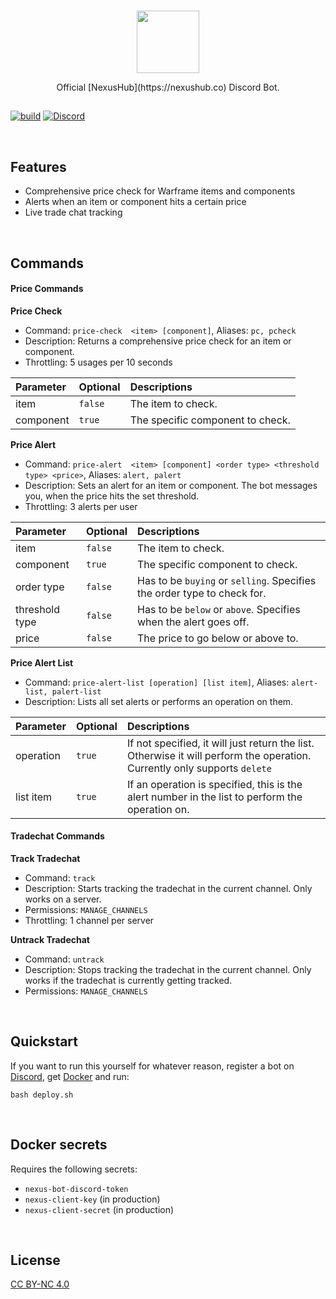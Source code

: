 <br>

<p align="center">
<img src ="https://github.com/nexus-devs/nexus-stats/raw/development/.github/blobob.gif" height="100" />

<br>

<p align="center">Official [NexusHub](https://nexushub.co) Discord Bot.</p>
</p>

##

[![build](https://ci.nexus-stats.com/api/badges/nexus-devs/nexus-bot/status.svg)](https://ci.nexus-stats.com/nexus-devs/nexus-bot)
[![Discord](https://img.shields.io/discord/195582152849620992.svg?logo=discord)](https://discord.gg/AG8RPZ8)

<br>

## Features
- Comprehensive price check for Warframe items and components
- Alerts when an item or component hits a certain price
- Live trade chat tracking

<br>

## Commands

#### Price Commands
**Price Check**
- Command: `price-check  <item> [component]`, Aliases: `pc, pcheck`
- Description: Returns a comprehensive price check for an item or component.
- Throttling: 5 usages per 10 seconds

| Parameter      | Optional     | Descriptions     |
|:---------------|:-------------|:-----------------|
| item | `false` | The item to check. |
| component | `true` | The specific component to check. |

**Price Alert**
- Command: `price-alert  <item> [component] <order type> <threshold type> <price>`, Aliases: `alert, palert`
- Description: Sets an alert for an item or component. The bot messages you, when the price hits the set threshold.
- Throttling: 3 alerts per user

| Parameter      | Optional     | Descriptions     |
|:---------------|:-------------|:-----------------|
| item | `false` | The item to check. |
| component | `true` | The specific component to check. |
| order type | `false` | Has to be `buying` or `selling`. Specifies the order type to check for.
| threshold type | `false` | Has to be `below` or `above`. Specifies when the alert goes off.
| price | `false` | The price to go below or above to. |

**Price Alert List**
- Command: `price-alert-list [operation] [list item]`, Aliases: `alert-list, palert-list`
- Description: Lists all set alerts or performs an operation on them.

| Parameter      | Optional     | Descriptions     |
|:---------------|:-------------|:-----------------|
| operation | `true` | If not specified, it will just return the list. Otherwise it will perform the operation. Currently only supports `delete` |
| list item | `true` | If an operation is specified, this is the alert number in the list to perform the operation on. |

#### Tradechat Commands
**Track Tradechat**
- Command: `track`
- Description: Starts tracking the tradechat in the current channel. Only works on a server.
- Permissions: `MANAGE_CHANNELS`
- Throttling: 1 channel per server

**Untrack Tradechat**
- Command: `untrack`
- Description: Stops tracking the tradechat in the current channel. Only works if the tradechat is currently getting tracked.
- Permissions: `MANAGE_CHANNELS`

<br>

## Quickstart
If you want to run this yourself for whatever reason, register a bot on [Discord](https://discordapp.com/developers/applications/me),
get [Docker](https://www.docker.com/) and run:

```
bash deploy.sh
```

<br>

## Docker secrets
Requires the following secrets:
- `nexus-bot-discord-token`
- `nexus-client-key` (in production)
- `nexus-client-secret` (in production)

<br>

## License
[CC BY-NC 4.0](https://creativecommons.org/licenses/by-nc/4.0/)
